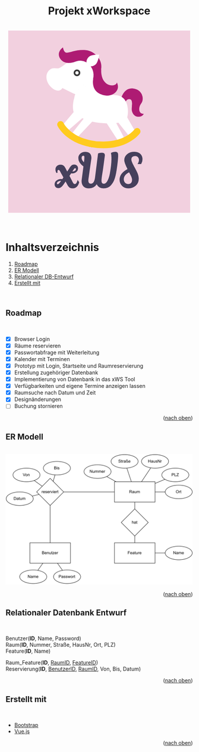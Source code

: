<!-- PROJECT LOGO -->

<div id="top" align="center">
<h1 align="center">Projekt xWorkspace</h3>
<br />
    <img src="media/xWS_Logo.png" alt="Logo">
  </a>
<br />
<br />
</div>

<br />

<!-- Inhaltsverzeichnis -->

# Inhaltsverzeichnis
1. [Roadmap](#roadmap)
2. [ER Modell](#er-modell)
3. [Relationaler DB-Entwurf](#relationaler-datenbank-entwurf)
4. [Erstellt mit](#erstellt-mit)

<br />

<!-- Content -->

## Roadmap

<br />

- [x] Browser Login
- [x] Räume reservieren
- [x] Passwortabfrage mit Weiterleitung
- [x] Kalender mit Terminen
- [x] Prototyp mit Login, Startseite und Raumreservierung
- [x] Erstellung zugehöriger Datenbank
- [x] Implementierung von Datenbank in das xWS Tool
- [x] Verfügbarkeiten und eigene Termine anzeigen lassen
- [x] Raumsuche nach Datum und Zeit
- [x] Designänderungen
- [ ] Buchung stornieren
    
<p align="right">(<a href="#top">nach oben</a>)</p>

## ER Modell

<br />

<div align="center">
    <img src="media/ER-Modell.svg" alt="ER Model">
</div>
<p align="right">(<a href="#top">nach oben</a>)</p>

## Relationaler Datenbank Entwurf

<br />

Benutzer(**ID**, Name, Password)<br>
Raum(**ID**, Nummer, Straße, HausNr, Ort, PLZ)<br>
Feature(**ID**, Name)

Raum_Feature(**ID**, <ins>RaumID</ins>, <ins>FeatureID</ins>)<br>
Reservierung(**ID**, <ins>BenutzerID</ins>, <ins>RaumID</ins>, Von, Bis, Datum)

<p align="right">(<a href="#top">nach oben</a>)</p>

## Erstellt mit

<br />

- [Bootstrap](https://getbootstrap.com)
- [Vue.js](https://vuejs.org/)

<p align="right">(<a href="#top">nach oben</a>)</p>
